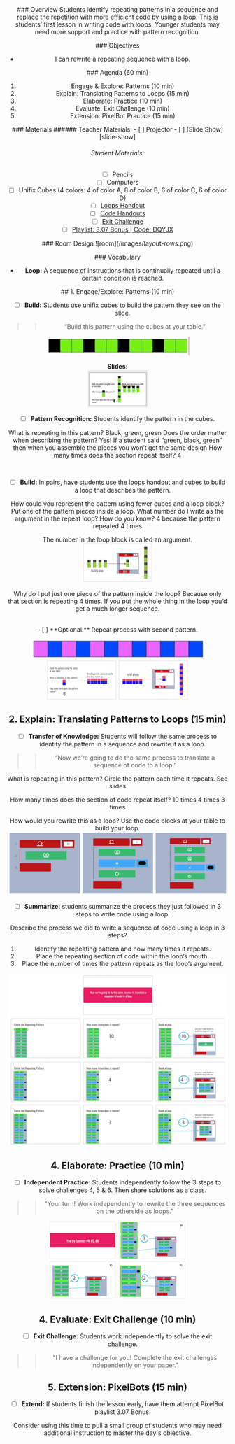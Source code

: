 <header class='header' title='Write Loops' subtitle='Lesson 07'/>

<notable>
<iconp src='/icons/activity.png'>### Overview</iconp>
Students identify repeating patterns in a sequence and replace the repetition with more efficient code by using a loop.  This is students’ first lesson in writing code with loops. Younger students may need more support and practice with pattern recognition.

<iconp src='/icons/objectives.png'>### Objectives</iconp>
- I can rewrite a repeating sequence with a loop.

<iconp src='/icons/agenda.png'>### Agenda (60 min)</iconp>
1. Engage & Explore: Patterns (10 min)
1. Explain: Translating Patterns to Loops (15 min)
1. Elaborate: Practice (10 min)
1. Evaluate: Exit Challenge (10 min)
1. Extension: PixelBot Practice (15 min)

<note>
<iconp src='/icons/materials.png'>### Materials</iconp>
###### Teacher Materials:
- [ ] Projector
- [ ] [Slide Show][slide-show]

###### Student Materials:
- [ ] Pencils
- [ ] Computers
- [ ] Unifix Cubes (4 colors: 4 of color A, 8 of color B, 6 of color C, 6 of color D)
- [ ] [Loops Handout][loops]
- [ ] [Code Handouts][code-handouts]
- [ ] [Exit Challenge][exit]
- [ ] [Playlist: 3.07 Bonus | Code: DQYJX][extension]

</note>
### Room Design
![room](/images/layout-rows.png)

<note>

<iconp src='/icons/vocab.png'>### Vocabulary</iconp>

- **Loop:** A sequence of instructions that is continually repeated until a certain condition is reached.

</note>

<pagebreak/>
## 1. Engage/Explore: Patterns (10 min)

- [ ] **Build:** Students use unifix cubes to build the pattern they see on the slide.

> > “Build this pattern using the cubes at your table.”

![pattern1](./images/unifix-cubes-pattern1.jpeg)

<note>**Slides:** <br/>
![slides-cubes1](./images/slides-cubes1.png)
</note>

- [ ] **Pattern Recognition:** Students identify the pattern in the cubes.

<iconp type="question">What is repeating in this pattern?</iconp>
<iconp type="answer">Black, green, green</iconp>
<iconp type="question">Does the order matter when describing the pattern?</iconp>
<iconp type="answer">Yes! If a student said “green, black, green” then when you assemble the pieces you won’t get the same design</iconp>
<iconp type="question">How many times does the section repeat itself?</iconp>
<iconp type="answer">4</iconp>

<br/>

- [ ] **Build:** In pairs, have students use the loops handout and cubes to build a loop that describes the pattern.

<iconp type="question">How could you represent the pattern using fewer cubes and a loop block?</iconp>
<iconp type="answer">Put one of the pattern pieces inside a loop. </iconp>
<iconp type="question">What number do I write as the argument in the repeat loop? How do you know?</iconp>
<iconp type="answer">4 because the pattern repeated 4 times</iconp>

<note type="tip">The number in the loop block is called an argument.
![slide](./images/slide-one.png)
</note>

<iconp type="question">Why do I put just one piece of the pattern inside the loop?</iconp>
<iconp type="answer">Because only that section is repeating 4 times. If you put the whole thing in the loop you’d get a much longer sequence.</iconp>

<br/>
- [ ] **Optional:** Repeat process with second pattern.

![pattern2](./images/unifix-cubes-pattern2.jpeg)
<note>
![slides-two](./images/slide-two.png)
![slides-three](./images/slide-three.png)
</note>

## 2. Explain: Translating Patterns to Loops (15 min)

- [ ] **Transfer of Knowledge:** Students will follow the same process to identify the pattern in a sequence and rewrite it as a loop.

> > “Now we’re going to do the same process to translate a sequence of code to a loop.”

<iconp type="question">What is repeating in this pattern? Circle the pattern each time it repeats.</iconp>
<iconp type="answer">See slides </iconp>

<iconp type="question">How many times does the section of code repeat itself?</iconp>
<iconp type="answer">10 times                  4 times                    3 times</iconp>

<iconp type="question">How would you rewrite this as a loop? Use the code blocks at your table to build your loop.</iconp>
<iconp type="answer">![solutions](./images/loop-slides.png)</iconp>

- [ ] **Summarize:** students summarize the process they just followed in 3 steps to write code using a loop.

<iconp type="question">Describe the process we did to write a sequence of code using a loop in 3 steps? </iconp>
<iconp type="answer">
1. Identify the repeating pattern and how many times it repeats.
2. Place the repeating section of code within the loop’s mouth.
3. Place the number of times the pattern repeats as the loop’s argument.</iconp>

![explain](./images/explain-slides.png)

## 4. Elaborate: Practice (10 min)

- [ ] **Independent Practice:** Students independently follow the 3 steps to solve challenges 4, 5 & 6. Then share solutions as a class.

> > "Your turn! Work independently to rewrite the three sequences on the otherside as loops."

![slides-elaborate](./images/elaborate-slides.png)

## 4. Evaluate: Exit Challenge (10 min)

- [ ] **Exit Challenge:** Students work independently to solve the exit challenge.

> > "I have a challenge for you! Complete the exit challenges independently on your paper."

## 5. Extension: PixelBots (15 min)

- [ ] **Extend:** If students finish the lesson early, have them attempt PixelBot playlist 3.07 Bonus.

<note type='tip'>Consider using this time to pull a small group of students who may need additional instruction to master the day's objective.</note>

</notable>

[slide-show]: https://docs.google.com/presentation/d/1fZDfHDFEXsVilp4-Nxg4H_rs11rrtYyypJ6SL9wX0g4/edit?usp=sharing
[loops]: https://drive.google.com/open?id=0B48_2vIyABioXy1ZcXFKZXk2X3M
[code-handouts]: https://drive.google.com/open?id=0B48_2vIyABioSlRwNlFnSVluQWM
[exit]: https://drive.google.com/open?id=0B48_2vIyABioSzFNSnRiaWdaV0k
[extension]: http://www.pixelbots.io/DQYJX

